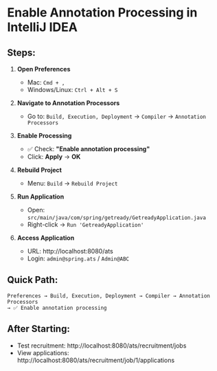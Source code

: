 # Enable Annotation Processing in IntelliJ IDEA

## Steps:

1. **Open Preferences**
   - Mac: `Cmd + ,`
   - Windows/Linux: `Ctrl + Alt + S`

2. **Navigate to Annotation Processors**
   - Go to: `Build, Execution, Deployment` → `Compiler` → `Annotation Processors`

3. **Enable Processing**
   - ✅ Check: **"Enable annotation processing"**
   - Click: **Apply** → **OK**

4. **Rebuild Project**
   - Menu: `Build` → `Rebuild Project`

5. **Run Application**
   - Open: `src/main/java/com/spring/getready/GetreadyApplication.java`
   - Right-click → `Run 'GetreadyApplication'`

6. **Access Application**
   - URL: http://localhost:8080/ats
   - Login: `admin@spring.ats` / `Admin@ABC`

## Quick Path:
```
Preferences → Build, Execution, Deployment → Compiler → Annotation Processors
→ ✅ Enable annotation processing
```

## After Starting:
- Test recruitment: http://localhost:8080/ats/recruitment/jobs
- View applications: http://localhost:8080/ats/recruitment/job/1/applications
